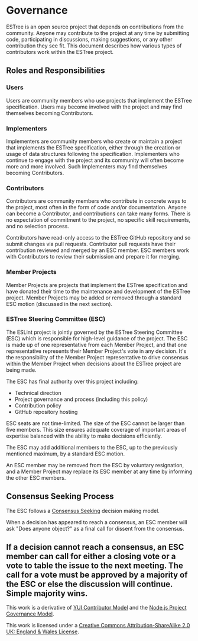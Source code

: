 # Governance

ESTree is an open source project that depends on contributions from the community. Anyone may contribute to the project at any time by submitting code, participating in discussions, making suggestions, or any other contribution they see fit. This document describes how various types of contributors work within the ESTree project.

## Roles and Responsibilities

### Users

Users are community members who use projects that implement the ESTree specification. Users may become involved with the project and may find themselves becoming Contributors.

### Implementers

Implementers are community members who create or maintain a project that implements the ESTree specification, either through the creation or usage of data structures following the specification. Implementers who continue to engage with the project and its community will often become more and more involved. Such Implementers may find themselves becoming Contributors.

### Contributors

Contributors are community members who contribute in concrete ways to the project, most often in the form of code and/or documentation. Anyone can become a Contributor, and contributions can take many forms. There is no expectation of commitment to the project, no specific skill requirements, and no selection process.

Contributors have read-only access to the ESTree GitHub repository and so submit changes via pull requests. Contributor pull requests have their contribution reviewed and merged by an ESC member. ESC members work with Contributors to review their submission and prepare it for merging.

### Member Projects

Member Projects are projects that implement the ESTree specification and have donated their time to the maintenance and development of the ESTree project. Member Projects may be added or removed through a standard ESC motion (discussed in the next section).

### ESTree Steering Committee (ESC)

The ESLint project is jointly governed by the ESTree Steering Committee (ESC) which is responsible for high-level guidance of the project. The ESC is made up of one representative from each Member Project, and that one representative represents their Member Project's vote in any decision. It's the responsibility of the Member Project representative to drive consensus within the Member Project when decisions about the ESTree project are being made. 

The ESC has final authority over this project including:

* Technical direction
* Project governance and process (including this policy)
* Contribution policy
* GitHub repository hosting

ESC seats are not time-limited. The size of the ESC cannot be larger than five members. This size ensures adequate coverage of important areas of expertise balanced with the ability to make decisions efficiently.

The ESC may add additional members to the ESC, up to the previously mentioned maximum, by a standard ESC motion.

An ESC member may be removed from the ESC by voluntary resignation, and a Member Project may replace its ESC member at any time by informing the other ESC members.

## Consensus Seeking Process

The ESC follows a
[Consensus Seeking](https://en.wikipedia.org/wiki/Consensus-seeking_decision-making) decision making model.

When a decision has appeared to reach a consensus, an ESC member will ask "Does anyone object?" as a final call for dissent from the consensus.

If a decision cannot reach a consensus, an ESC member can call for either a closing vote or a vote to table the issue to the next meeting. The call for a vote must be approved by a majority of the ESC
or else the discussion will continue. Simple majority wins.
----

This work is a derivative of [YUI Contributor Model](https://github.com/yui/yui3/wiki/Contributor-Model) and the [Node.js Project Governance Model](https://github.com/nodejs/node/blob/master/GOVERNANCE.md).

This work is licensed under a [Creative Commons Attribution-ShareAlike 2.0 UK: England & Wales License](https://creativecommons.org/licenses/by-sa/2.0/uk/).
